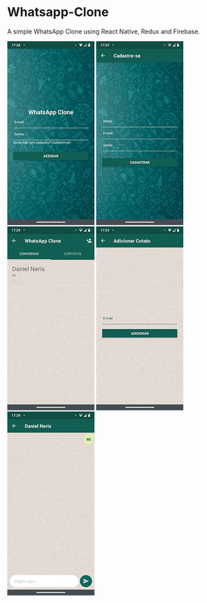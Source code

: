 # Whatsapp-Clone
A simple WhatsApp Clone using React Native, Redux and Firebase.

![](src/images/to_git/login.jpeg)
![](src/images/to_git/register.jpeg)
![](src/images/to_git/contact.jpeg)
![](src/images/to_git/add_contact.jpeg)
![](src/images/to_git/conversation.jpeg)
